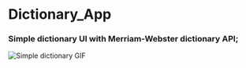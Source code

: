 # Dictionary_App

### Simple dictionary UI with Merriam-Webster dictionary API;

![Simple dictionary GIF](./images/dict.gif)
